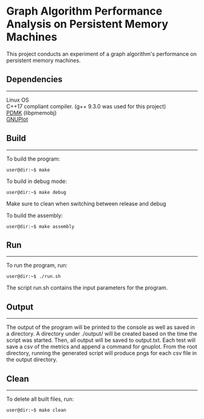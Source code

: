 Graph Algorithm Performance Analysis on Persistent Memory Machines
===

This project conducts an experiment of a graph algorithm's performance on persistent memory machines.

Dependencies
---
___
Linux OS \
C++17 compliant compiler. (g++ 9.3.0 was used for this project) \
[PDMK](https://github.com/pmem/pmdk/) (libpmemobj) \
[GNUPlot](http://www.gnuplot.info/)

Build
---
___
To build the program:
```console
user@dir:~$ make
```

To build in debug mode:
```console
user@dir:~$ make debug
```

Make sure to clean when switching between release and debug

To build the assembly:
```console
user@dir:~$ make assembly
```

Run
---
___
To run the program, run:
```console
user@dir:~$ ./run.sh
```

The script run.sh contains the input parameters for the program.

Output
---
___
The output of the program will be printed to the console as well as saved in a directory. A directory under ./output/ will be created based on the time the script was started. Then, all output will be saved to output.txt. Each test will save a csv of the metrics and append a command for gnuplot. From the root directory, running the generated script will produce pngs for each csv file in the output directory.

Clean
---
___
To delete all built files, run:
```console
user@dir:~$ make clean
```